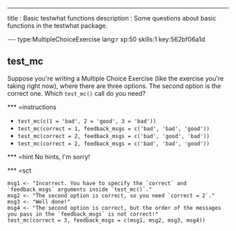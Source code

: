 ---
title       : Basic testwhat functions
description : Some questions about basic functions in the testwhat package.

--- type:MultipleChoiceExercise lang:r xp:50 skills:1 key:562bf06a1d
## test_mc

Suppose you're writing a Multiple Choice Exercise (like the exercise you're taking right now), where there are three options. The second option is the correct one. Which `test_mc()` call do you need?

*** =instructions
- `test_mc(c(1 = 'bad', 2 = 'good', 3 = 'bad'))`
- `test_mc(correct = 1, feedback_msgs = c('bad', 'bad', 'good'))`
- `test_mc(correct = 2, feedback_msgs = c('bad', 'good', 'bad'))`
- `test_mc(correct = 2, feedback_msgs = c('bad', 'bad', 'good'))`

*** =hint
No hints, I'm sorry!

*** =sct
```{r}
msg1 <- "Incorrect. You have to specify the `correct` and `feedback_msgs` arguments inside `test_mc()`."
msg2 <- "The second option is correct, so you need `correct = 2`."
msg3 <- "Well done!"
msg4 <- "The second option is correct, but the order of the messages you pass in the `feedback_msgs` is not correct!"
test_mc(correct = 3, feedback_msgs = c(msg1, msg2, msg3, msg4))
```



